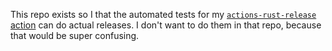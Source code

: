 This repo exists so I that the automated tests for my [`actions-rust-release`
action](https://github.com/houseabsolute/actions-rust-release) can do actual releases. I don't want
to do them in that repo, because that would be super confusing.